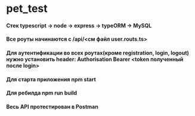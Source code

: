 # pet_test
#### Стек typescript -> node -> express -> typeORM -> MySQL
#### Все роуты начинаются с /api/<см файл user.routs.ts>
#### Для аутентификации во всех роутах(кроме registration, login, logout) нужно установить header: Authorisation Bearer <token полученный после login>
#### Для старта приложения npm start 
#### Для ребилда npm run build
#### Весь API протестирован в Postman
